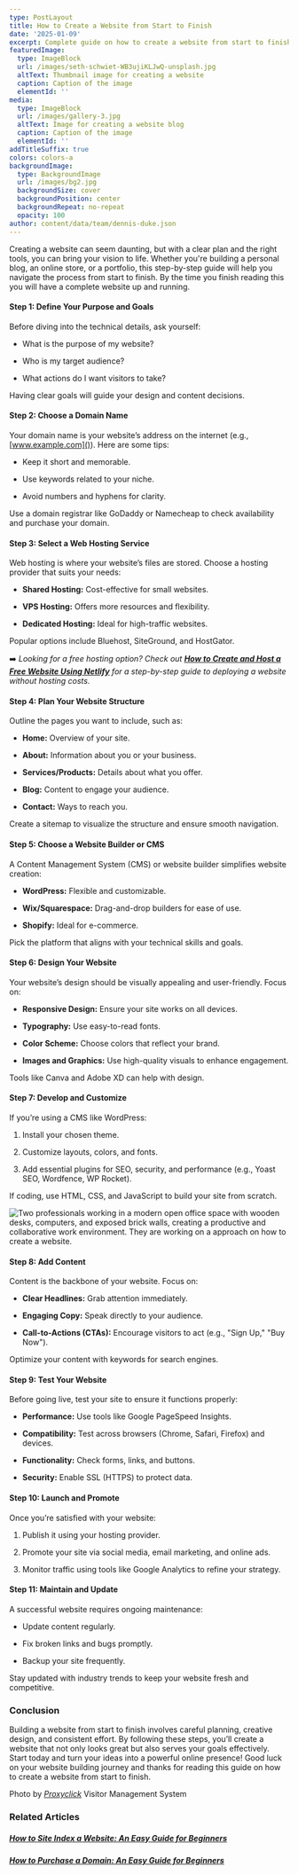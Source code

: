 ```yaml
---
type: PostLayout
title: How to Create a Website from Start to Finish
date: '2025-01-09'
excerpt: Complete guide on how to create a website from start to finish.
featuredImage:
  type: ImageBlock
  url: /images/seth-schwiet-WB3ujiKLJwQ-unsplash.jpg
  altText: Thumbnail image for creating a website
  caption: Caption of the image
  elementId: ''
media:
  type: ImageBlock
  url: /images/gallery-3.jpg
  altText: Image for creating a website blog
  caption: Caption of the image
  elementId: ''
addTitleSuffix: true
colors: colors-a
backgroundImage:
  type: BackgroundImage
  url: /images/bg2.jpg
  backgroundSize: cover
  backgroundPosition: center
  backgroundRepeat: no-repeat
  opacity: 100
author: content/data/team/dennis-duke.json
---
```

Creating a website can seem daunting, but with a clear plan and the right tools, you can bring your vision to life. Whether you're building a personal blog, an online store, or a portfolio, this step-by-step guide will help you navigate the process from start to finish. By the time you finish reading this you will have a complete website up and running.

#### Step 1: Define Your Purpose and Goals

Before diving into the technical details, ask yourself:

*   What is the purpose of my website?

*   Who is my target audience?

*   What actions do I want visitors to take?

Having clear goals will guide your design and content decisions.

#### Step 2: Choose a Domain Name

Your domain name is your website’s address on the internet (e.g., [www.example.com]()). Here are some tips:

*   Keep it short and memorable.

*   Use keywords related to your niche.

*   Avoid numbers and hyphens for clarity.

Use a domain registrar like GoDaddy or Namecheap to check availability and purchase your domain.

#### Step 3: Select a Web Hosting Service

Web hosting is where your website’s files are stored. Choose a hosting provider that suits your needs:

*   **Shared Hosting:** Cost-effective for small websites.

*   **VPS Hosting:** Offers more resources and flexibility.

*   **Dedicated Hosting:** Ideal for high-traffic websites.

Popular options include Bluehost, SiteGround, and HostGator.

➡️ *Looking for a free hosting option? Check out* [***How to Create and Host a Free Website Using Netlify***](https://3d-it.net/blog/create-free-website-netlify) *for a step-by-step guide to deploying a website without hosting costs.*

#### Step 4: Plan Your Website Structure

Outline the pages you want to include, such as:

*   **Home:** Overview of your site.

*   **About:** Information about you or your business.

*   **Services/Products:** Details about what you offer.

*   **Blog:** Content to engage your audience.

*   **Contact:** Ways to reach you.

Create a sitemap to visualize the structure and ensure smooth navigation.

#### Step 5: Choose a Website Builder or CMS

A Content Management System (CMS) or website builder simplifies website creation:

*   **WordPress:** Flexible and customizable.

*   **Wix/Squarespace:** Drag-and-drop builders for ease of use.

*   **Shopify:** Ideal for e-commerce.

Pick the platform that aligns with your technical skills and goals.

#### Step 6: Design Your Website

Your website’s design should be visually appealing and user-friendly. Focus on:

*   **Responsive Design:** Ensure your site works on all devices.

*   **Typography:** Use easy-to-read fonts.

*   **Color Scheme:** Choose colors that reflect your brand.

*   **Images and Graphics:** Use high-quality visuals to enhance engagement.

Tools like Canva and Adobe XD can help with design.

#### Step 7: Develop and Customize

If you’re using a CMS like WordPress:

1.  Install your chosen theme.

2.  Customize layouts, colors, and fonts.

3.  Add essential plugins for SEO, security, and performance (e.g., Yoast SEO, Wordfence, WP Rocket).

If coding, use HTML, CSS, and JavaScript to build your site from scratch.

![Two professionals working in a modern open office space with wooden desks, computers, and exposed brick walls, creating a productive and collaborative work environment. They are working on a approach on how to create a website.](/images/Modern%20Workspace%20with%20Professionals%20Collaborating%20on%20creating%20a%20website%20in%20an%20Open%20Office.jpg)

#### Step 8: Add Content

Content is the backbone of your website. Focus on:

*   **Clear Headlines:** Grab attention immediately.

*   **Engaging Copy:** Speak directly to your audience.

*   **Call-to-Actions (CTAs):** Encourage visitors to act (e.g., "Sign Up," "Buy Now").

Optimize your content with keywords for search engines.

#### Step 9: Test Your Website

Before going live, test your site to ensure it functions properly:

*   **Performance:** Use tools like Google PageSpeed Insights.

*   **Compatibility:** Test across browsers (Chrome, Safari, Firefox) and devices.

*   **Functionality:** Check forms, links, and buttons.

*   **Security:** Enable SSL (HTTPS) to protect data.

#### Step 10: Launch and Promote

Once you’re satisfied with your website:

1.  Publish it using your hosting provider.

2.  Promote your site via social media, email marketing, and online ads.

3.  Monitor traffic using tools like Google Analytics to refine your strategy.

#### Step 11: Maintain and Update

A successful website requires ongoing maintenance:

*   Update content regularly.

*   Fix broken links and bugs promptly.

*   Backup your site frequently.

Stay updated with industry trends to keep your website fresh and competitive.

### Conclusion

Building a website from start to finish involves careful planning, creative design, and consistent effort. By following these steps, you’ll create a website that not only looks great but also serves your goals effectively. Start today and turn your ideas into a powerful online presence! Good luck on your website building journey and thanks for reading this guide on how to create a website from start to finish.

Photo by [*Proxyclick*](https://www.pexels.com/search/computers/) Visitor Management System

### Related Articles

##### [**How to Site Index a Website: An Easy Guide for Beginners**](https://3d-it.net/blog/how-to-index-a-website-beginners-guide)

##### [**How to Purchase a Domain: An Easy Guide for Beginners**](https://3d-it.net/blog/how-to-purchase-a-domain)

